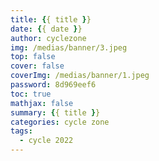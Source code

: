 ```yaml
---
title: {{ title }}
date: {{ date }}
author: cyclezone
img: /medias/banner/3.jpeg
top: false
cover: false
coverImg: /medias/banner/1.jpeg
password: 8d969eef6
toc: true
mathjax: false
summary: {{ title }}
categories: cycle zone
tags:
  - cycle 2022
---
```

